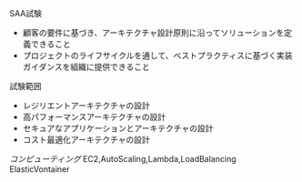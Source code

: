 SAA試験
- 顧客の要件に基づき、アーキテクチャ設計原則に沿ってソリューションを定義できること
- プロジェクトのライフサイクルを通して、ベストプラクティスに基づく実装ガイダンスを組織に提供できること

試験範囲
- レジリエントアーキテクチャの設計
- 高パフォーマンスアーキテクチャの設計
- セキュアなアプリケーションとアーキテクチャの設計
- コスト最適化アーキテクチャの設計

*コンピューティング*
EC2,AutoScaling,Lambda,LoadBalancing
ElasticVontainer